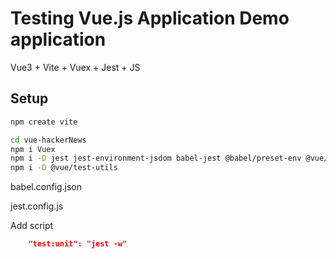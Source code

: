 # Testing Vue.js Application Demo application
Vue3 + Vite + Vuex + Jest + JS


## Setup
```sh
npm create vite

cd vue-hackerNews
npm i Vuex 
npm i -D jest jest-environment-jsdom babel-jest @babel/preset-env @vue/vue3-jest
npm i -D @vue/test-utils
```

babel.config.json

jest.config.js

Add script
```json
    "test:unit": "jest -w"
```